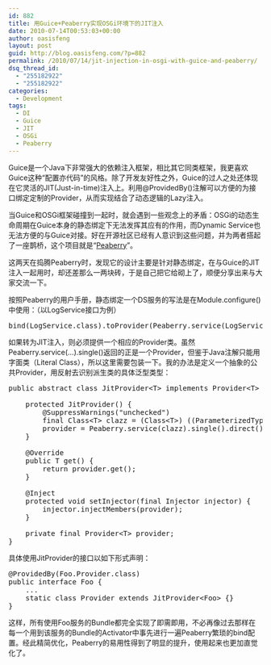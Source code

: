 ```yaml
---
id: 882
title: 用Guice+Peaberry实现OSGi环境下的JIT注入
date: 2010-07-14T00:53:03+00:00
author: oasisfeng
layout: post
guid: http://blog.oasisfeng.com/?p=882
permalink: /2010/07/14/jit-injection-in-osgi-with-guice-and-peaberry/
dsq_thread_id:
  - "255182922"
  - "255182922"
categories:
  - Development
tags:
  - DI
  - Guice
  - JIT
  - OSGi
  - Peaberry
---
```

Guice是一个Java下非常强大的依赖注入框架，相比其它同类框架，我更喜欢Guice这种“配置亦代码”的风格。除了开发友好性之外，Guice的过人之处还体现在它灵活的JIT(Just-in-time)注入上。利用@ProvidedBy()注解可以方便的为接口绑定定制的Provider，从而实现结合了动态逻辑的Lazy注入。

当Guice和OSGi框架碰撞到一起时，就会遇到一些观念上的矛盾：OSGi的动态生命周期在Guice本身的静态绑定下无法发挥其应有的作用，而Dynamic Service也无法方便的与Guice对接。好在开源社区已经有人意识到这些问题，并为两者搭起了一座鹊桥，这个项目就是“[Peaberry](http://peaberry.googlecode.com/)”。

这两天在捣腾Peaberry时，发现它的设计主要是针对静态绑定，在与Guice的JIT注入一起用时，却还差那么一两块砖，于是自己把它给砌上了，顺便分享出来与大家交流一下。

按照Peaberry的用户手册，静态绑定一个DS服务的写法是在Module.configure()中使用：（以LogService接口为例）

<pre lang="java5">bind(LogService.class).toProvider(Peaberry.service(LogService.class).single());
</pre>

如果转为JIT注入，则必须提供一个相应的Provider类。虽然Peaberry.service(&#8230;).single()返回的正是一个Provider，但鉴于Java注解只能用字面类（Literal Class），所以这里需要包装一下。我的办法是定义一个抽象的公共Provider，用反射去识别派生类的具体泛型类型：

<pre lang="java5">public abstract class JitProvider&lt;T> implements Provider&lt;T> {

	protected JitProvider() {
		@SuppressWarnings("unchecked")
		final Class&lt;T> clazz = (Class&lt;T>) ((ParameterizedType) getClass().getGenericSuperclass()).getActualTypeArguments()[0];
		provider = Peaberry.service(clazz).single().direct();
	}

	@Override
	public T get() {
		return provider.get();
	}

	@Inject
	protected void setInjector(final Injector injector) {
		injector.injectMembers(provider);
	}

	private final Provider&lt;T> provider;
}
</pre>

具体使用JitProvider的接口以如下形式声明：

<pre lang="java5">@ProvidedBy(Foo.Provider.class)
public interface Foo {
	...
	static class Provider extends JitProvider&lt;Foo> {}
}
</pre>

这样，所有使用Foo服务的Bundle都完全实现了即需即用，不必再像过去那样在每一个用到该服务的Bundle的Activator中事先进行一遍Peaberry繁琐的bind配置。经此精简优化，Peaberry的易用性得到了明显的提升，使用起来也更加直觉化了。